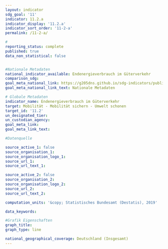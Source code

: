 ```yaml
---
layout: indicator                       
sdg_goal: '11'                       
indicator: 11.2.a                       
indicator_display: '11.2.a'                       
indicator_sort_order: '11-2-a'                       
permalink: /11-2-a/                       

#                       
reporting_status: complete                       
published: true                       
data_non_statistical: false                       


#Nationale Metadaten                       
national_indicator_available: Endenergieverbrauch im Güterverkehr                       
comparison_sdg:                       
goal_meta_national_link: https://g205dns.github.io/sdg-indicators/public/MetaDe/11.2.a.pdf
goal_meta_national_link_text: Nationale Metadaten                       

# Globale Metadaten                       
indicator_name: Endenergieverbrauch im Güterverkehr                       
target: Mobilität - Mobilität sichern - Umwelt schonen                       
target_id: '11.2'                       
un_designated_tier:                        
un_custodian_agency:                        
goal_meta_link:                        
goal_meta_link_text:                        

#Datenquelle                       

source_active_1: false                       
source_organisation_1:                        
source_organisation_logo_1:                        
source_url_1:                        
source_url_text_1:                        

source_active_2: false                       
source_organisation_2:                        
source_organisation_logo_2:                        
source_url_2:                        
source_url_text_2:                        

computation_units: '&copy; Statistisches Bundesamt (Destatis), 2019'                       

data_keywords:                        

#Grafik Eigenschaften                       
graph_title:                        
graph_type: line                       

national_geographical_coverage: Deutschland (Insgesamt)
---
```

